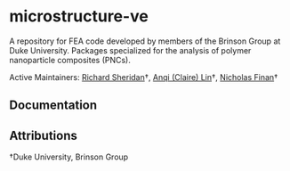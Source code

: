 # microstructure-ve
A repository for FEA code developed by members of the Brinson Group at Duke University. Packages specialized for the analysis of polymer nanoparticle composites (PNCs).

Active Maintainers: [Richard Sheridan](richard.sheridan@duke.edu "Contact Richard")†, [Anqi (Claire) Lin](anqi.lin@duke.edu "Contact Claire")†, [Nicholas Finan](nicholas.finan@duke.edu "Contact Nicholas")† 

## Documentation

## Attributions
†Duke University, Brinson Group
